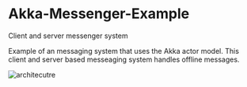 # Akka-Messenger-Example
Client and server messenger system

Example of an messaging system that uses the Akka actor model. This client and server based messeaging system handles offline messages.



![architecutre](https://cloud.githubusercontent.com/assets/25387087/22378629/2c75f4e8-e4ae-11e6-861b-0122948dbd77.jpg)
